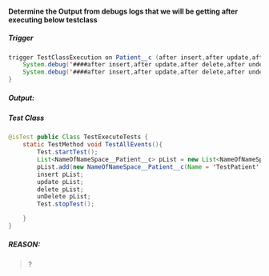 #### Determine the Output from debugs logs that we will be getting after executing below testclass

##### Trigger
```java
trigger TestClassExecution on Patient__c (after insert,after update,after delete,after undelete) {
    System.debug('####after insert,after update,after delete,after undelete'+'trigger.old'+trigger.old == null);
    System.debug('####after insert,after update,after delete,after undelete'+'trigger.oldMAp'+trigger.old == null);
}
```

##### Output:


##### Test Class
```Java
@isTest public Class TestExecuteTests {
    static TestMethod void TestAllEvents(){
        Test.startTest();
        List<NameOfNameSpace__Patient__c> pList = new List<NameOfNameSpace__Patient__c>();
        pList.add(new NameOfNameSpace__Patient__c(Name = 'TestPatient',NameOfNameSpace__RelatedField__c = 'a0A2800000N5zwt'));
        insert pList;
        update pList;
        delete pList;
        unDelete pList;
        Test.stopTest();

    }
}
```


##### REASON:
> ?


